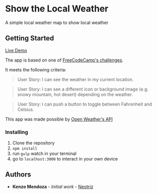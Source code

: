 # Show the Local Weather
A simple local weather map to show local weather

## Getting Started

[Live Demo](http://kenzomendoza.com/FCC-Weather/app/)

The app is based on one of [FreeCodeCamp's challenges](https://www.freecodecamp.com/challenges/show-the-local-weather).

It meets the following criteria:

>User Story: I can see the weather in my current location.

>User Story: I can see a different icon or background image (e.g. snowy mountain, hot desert) depending on the weather.

>User Story: I can push a button to toggle between Fahrenheit and Celsius.

This app was made possible by [Open Weather's API](https://openweathermap.org/current#geo)

### Installing

1. Clone the repository
2. `npm install`
3. run `gulp` watch in your terminal
4. go to `localhost:3000` to interact in your own device

## Authors

* **Kenzo Mendoza** - *Initial work* - [Neotriz](https://github.com/neotriz)
